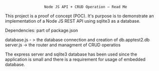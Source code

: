                       Node JS API + CRUD Operation – Read Me
This project is a proof of concept (POC). It's purpose is to demonstrate an implementation of a Node JS REST API using sqlite3 as a database.

Dependencies: part of package.json

database.js - > the database connection and creation of db.apptest2.db
server.js -> the router and managment of CRUD operatios 

The express server and sqlite3 database has been used since the application is small and there is a requirement for usage of embedded database.
